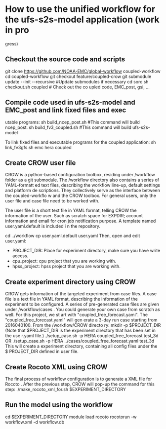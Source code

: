 # How to use the unified workflow for the ufs-s2s-model application (work in pro
gress)

## Checkout the source code and scripts
git clone https://github.com/NOAA-EMC/global-workflow coupled-workflow
cd coupled-workflow
git checkout feature/coupled-crow
git submodule update --init --recursive                       #Update submodules
 if necessary
cd sorc
sh checkout.sh coupled                                        # Check out the co
upled code, EMC_post, gsi, ...
## Compile code used in ufs-s2s-model and EMC_post and link fixed files and exec
utable programs:
sh build_ncep_post.sh        #This command will build ncep_post.
sh build_fv3_coupled.sh      #This command will build ufs-s2s-model

To link fixed files and executable programs for the coupled application:
sh link_fv3gfs.sh emc hera coupled

## Create CROW user file
CROW is a python-based configuration toolbox, residing under /workflow folder as
 a git submodule. The /workflow directory also contains a series of YAML-formatt
ed text files, describing the workflow line-up, default settings and platform de
scriptions. They collectively serve as the interface between the coupled-workflo
w and the CROW toolbox. For general users, only the user file and case file need
 to be worked with.

The user file is a short text file in YAML format, telling CROW the information
of the user. Such as scratch space for EXPDIR; account information and email for
 cron job notification purpose. A template named user.yaml.default is included i
n the repository.

cd ../workflow
cp user.yaml.default user.yaml
Then, open and edit user.yaml:

- PROJECT_DIR: Place for experiment directory, make sure you have write access.
- cpu_project: cpu project that you are working with.
- hpss_project: hpss project that you are working with.

## Create experiment directory using CROW
CROW gets information of the targeted experiment from case files. A case file is
 a text file in YAML format, describing the information of the experiment to be
configured. A series of pre-generated case files are given under /workflow/cases
. You could generate your own case from scratch as well. For this project, we st
art with "coupled_free_forecast.yaml". The "coupled_free_forecast.yaml" will gen
erate a 3-day run case starting from 2016040100. From the /workflow/CROW directo
ry:
mkdir -p $PROJECT_DIR
(Note that $PROJECT_DIR is the experiment directory that has been set in the use
r.yaml file.)
./setup_case.sh -p HERA coupled_free_forecast test_3d
OR
./setup_case.sh -p HERA ../cases/coupled_free_forecast.yaml test_3d
This will create a experiment directory, containing all config files under the $
PROJECT_DIR defined in user file.

## Create Rocoto XML using CROW
The final process of workflow configuration is to generate a XML file for Rocoto
. After the previous step, CROW will pop-up the command for this step:
./make_rocoto_xml_for.sh $EXPERIMENT_DIRECTORY

## Run the model using the workflow
cd $EXPERIMENT_DIRECTORY
module load rocoto
rocotorun -w workflow.xml -d workflow.db
